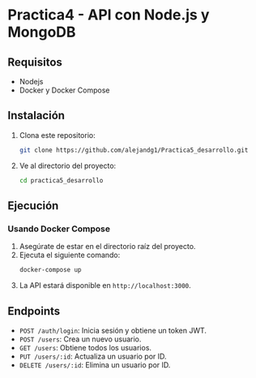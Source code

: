 # Practica4 - API con Node.js y MongoDB

## Requisitos
- Nodejs
- Docker y Docker Compose

## Instalación
1. Clona este repositorio:
   ```bash
   git clone https://github.com/alejandg1/Practica5_desarrollo.git
   ```
2. Ve al directorio del proyecto:
   ```bash
   cd practica5_desarrollo
   ```

## Ejecución
### Usando Docker Compose
1. Asegúrate de estar en el directorio raíz del proyecto.
2. Ejecuta el siguiente comando:
   ```bash
   docker-compose up
   ```
3. La API estará disponible en `http://localhost:3000`.

## Endpoints
- `POST /auth/login`: Inicia sesión y obtiene un token JWT.
- `POST /users`: Crea un nuevo usuario.
- `GET /users`: Obtiene todos los usuarios.
- `PUT /users/:id`: Actualiza un usuario por ID.
- `DELETE /users/:id`: Elimina un usuario por ID.